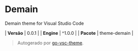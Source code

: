 # Demain

Demain theme for Visual Studio Code

| **Versão** | 0.0.1 |
| **Engine** | ^1.0.0 |
| **Pacote** | theme-demain |

> Autogerado por [go-vsc-theme](https://github.com/natalbu/go-vsc-theme).
